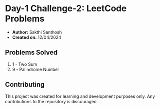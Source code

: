 # Day-1 Challenge-2: LeetCode Problems

- **Author:** Sakthi Santhosh
- **Created on:** 12/04/2024

## Problems Solved

1. 1 - Two Sum
2. 9 - Palindrome Number

## Contributing

This project was created for learning and development purposes only. Any contributions to the repository is discouraged.
